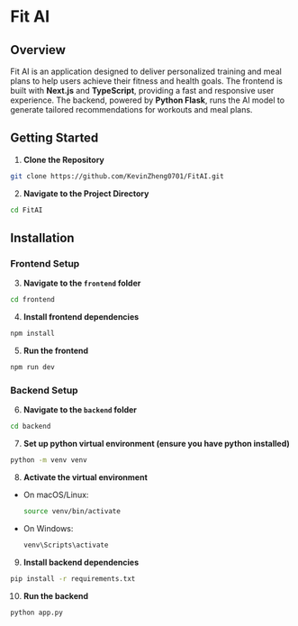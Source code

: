 # Fit AI

## Overview

Fit AI is an application designed to deliver personalized training and meal plans to help users achieve their fitness and health goals. The frontend is built with **Next.js** and **TypeScript**, providing a fast and responsive user experience. The backend, powered by **Python Flask**, runs the AI model to generate tailored recommendations for workouts and meal plans.

## Getting Started

1. **Clone the Repository**

```bash
git clone https://github.com/KevinZheng0701/FitAI.git
```

2. **Navigate to the Project Directory**

```bash
cd FitAI
```

## Installation

### Frontend Setup

3. **Navigate to the `frontend` folder**

```bash
cd frontend
```

4. **Install frontend dependencies**

```bash
npm install
```

5. **Run the frontend**

```bash
npm run dev
```

### Backend Setup

6. **Navigate to the `backend` folder**

```bash
cd backend
```

7. **Set up python virtual environment (ensure you have python installed)**

```bash
python -m venv venv
```

8. **Activate the virtual environment**

- On macOS/Linux:

  ```bash
  source venv/bin/activate
  ```

- On Windows:

  ```bash
  venv\Scripts\activate
  ```

9. **Install backend dependencies**

```bash
pip install -r requirements.txt
```

10. **Run the backend**

```bash
python app.py
```
